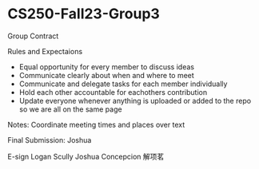 # CS250-Fall23-Group3

Group Contract

Rules and Expectaions
- Equal opportunity for every member to discuss ideas
- Communicate clearly about when and where to meet
- Communicate and delegate tasks for each member individually
- Hold each other accountable for eachothers contribution
- Update everyone whenever anything is uploaded or added to the repo so we are all on the same page

Notes:
Coordinate meeting times and places over text

Final Submission: Joshua

E-sign
Logan Scully
Joshua Concepcion
解项茗
